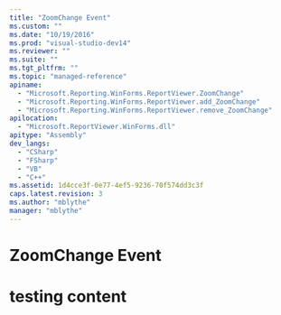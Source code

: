 ```yaml
---
title: "ZoomChange Event"
ms.custom: ""
ms.date: "10/19/2016"
ms.prod: "visual-studio-dev14"
ms.reviewer: ""
ms.suite: ""
ms.tgt_pltfrm: ""
ms.topic: "managed-reference"
apiname: 
  - "Microsoft.Reporting.WinForms.ReportViewer.ZoomChange"
  - "Microsoft.Reporting.WinForms.ReportViewer.add_ZoomChange"
  - "Microsoft.Reporting.WinForms.ReportViewer.remove_ZoomChange"
apilocation: 
  - "Microsoft.ReportViewer.WinForms.dll"
apitype: "Assembly"
dev_langs: 
  - "CSharp"
  - "FSharp"
  - "VB"
  - "C++"
ms.assetid: 1d4cce3f-0e77-4ef5-9236-70f574dd3c3f
caps.latest.revision: 3
ms.author: "mblythe"
manager: "mblythe"
---
```

# ZoomChange Event
# testing content